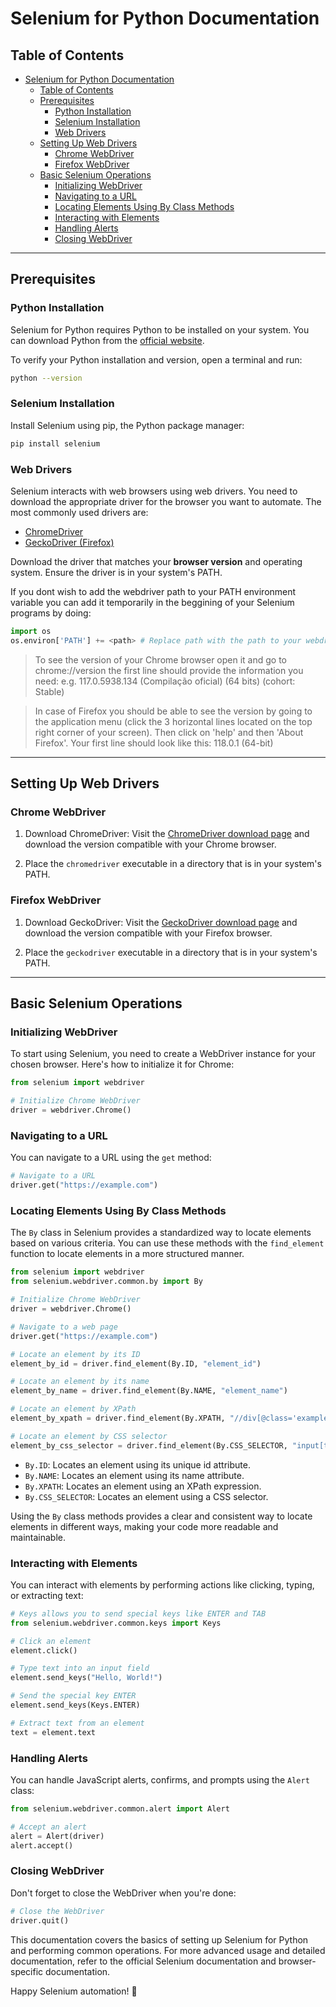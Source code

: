 # Selenium for Python Documentation

## Table of Contents

- [Selenium for Python Documentation](#selenium-for-python-documentation)
  - [Table of Contents](#table-of-contents)
  - [Prerequisites](#prerequisites)
    - [Python Installation](#python-installation)
    - [Selenium Installation](#selenium-installation)
    - [Web Drivers](#web-drivers)
  - [Setting Up Web Drivers](#setting-up-web-drivers)
    - [Chrome WebDriver](#chrome-webdriver)
    - [Firefox WebDriver](#firefox-webdriver)
  - [Basic Selenium Operations](#basic-selenium-operations)
    - [Initializing WebDriver](#initializing-webdriver)
    - [Navigating to a URL](#navigating-to-a-url)
    - [Locating Elements Using By Class Methods](#locating-elements-using-by-class-methods)
    - [Interacting with Elements](#interacting-with-elements)
    - [Handling Alerts](#handling-alerts)
    - [Closing WebDriver](#closing-webdriver)

---

## Prerequisites

### Python Installation

Selenium for Python requires Python to be installed on your system. You can download Python from the [official website](https://www.python.org/downloads/).

To verify your Python installation and version, open a terminal and run:

```bash
python --version
```

### Selenium Installation

Install Selenium using pip, the Python package manager:

```bash
pip install selenium
```

### Web Drivers

Selenium interacts with web browsers using web drivers. You need to download the appropriate driver for the browser you want to automate. The most commonly used drivers are:

- [ChromeDriver](https://sites.google.com/chromium.org/driver/)
- [GeckoDriver (Firefox)](https://github.com/mozilla/geckodriver)

Download the driver that matches your **browser version** and operating system. Ensure the driver is in your system's PATH.

If you dont wish to add the webdriver path to your PATH environment variable you can add it temporarily in the beggining of your Selenium programs by doing:

```python
import os
os.environ['PATH'] += <path> # Replace path with the path to your webdriver
```


> To see the version of your Chrome browser open it and go to chrome://version the first line should provide the information you need:
> e.g. 117.0.5938.134 (Compilação oficial) (64 bits) (cohort: Stable) 

> In case of Firefox you should be able to see the version by going to the application menu (click the 3 horizontal lines located on the top right corner of your screen). Then click on 'help' and then 'About Firefox'. Your first line should look like this: 118.0.1 (64-bit) 


---

## Setting Up Web Drivers

### Chrome WebDriver

1. Download ChromeDriver: Visit the [ChromeDriver download page](https://sites.google.com/chromium.org/driver/) and download the version compatible with your Chrome browser.

2. Place the `chromedriver` executable in a directory that is in your system's PATH.

### Firefox WebDriver

1. Download GeckoDriver: Visit the [GeckoDriver download page](https://github.com/mozilla/geckodriver/releases) and download the version compatible with your Firefox browser.

2. Place the `geckodriver` executable in a directory that is in your system's PATH.

---

## Basic Selenium Operations

### Initializing WebDriver

To start using Selenium, you need to create a WebDriver instance for your chosen browser. Here's how to initialize it for Chrome:

```python
from selenium import webdriver

# Initialize Chrome WebDriver
driver = webdriver.Chrome()
```

### Navigating to a URL

You can navigate to a URL using the `get` method:

```python
# Navigate to a URL
driver.get("https://example.com")
```

### Locating Elements Using By Class Methods

The `By` class in Selenium provides a standardized way to locate elements based on various criteria. You can use these methods with the `find_element` function to locate elements in a more structured manner.

```python
from selenium import webdriver
from selenium.webdriver.common.by import By

# Initialize Chrome WebDriver
driver = webdriver.Chrome()

# Navigate to a web page
driver.get("https://example.com")

# Locate an element by its ID
element_by_id = driver.find_element(By.ID, "element_id")

# Locate an element by its name
element_by_name = driver.find_element(By.NAME, "element_name")

# Locate an element by XPath
element_by_xpath = driver.find_element(By.XPATH, "//div[@class='example']")

# Locate an element by CSS selector
element_by_css_selector = driver.find_element(By.CSS_SELECTOR, "input[type='text']")
```

- `By.ID`: Locates an element using its unique id attribute.
- `By.NAME`: Locates an element using its name attribute.
- `By.XPATH`: Locates an element using an XPath expression.
- `By.CSS_SELECTOR`: Locates an element using a CSS selector.

Using the `By` class methods provides a clear and consistent way to locate elements in different ways, making your code more readable and maintainable.

### Interacting with Elements

You can interact with elements by performing actions like clicking, typing, or extracting text:

```python
# Keys allows you to send special keys like ENTER and TAB
from selenium.webdriver.common.keys import Keys

# Click an element
element.click()

# Type text into an input field
element.send_keys("Hello, World!")

# Send the special key ENTER
element.send_keys(Keys.ENTER)

# Extract text from an element
text = element.text
```

### Handling Alerts

You can handle JavaScript alerts, confirms, and prompts using the `Alert` class:

```python
from selenium.webdriver.common.alert import Alert

# Accept an alert
alert = Alert(driver)
alert.accept()
```

### Closing WebDriver

Don't forget to close the WebDriver when you're done:

```python
# Close the WebDriver
driver.quit()
```

This documentation covers the basics of setting up Selenium for Python and performing common operations. For more advanced usage and detailed documentation, refer to the official Selenium documentation and browser-specific documentation.

Happy Selenium automation! 🚀
